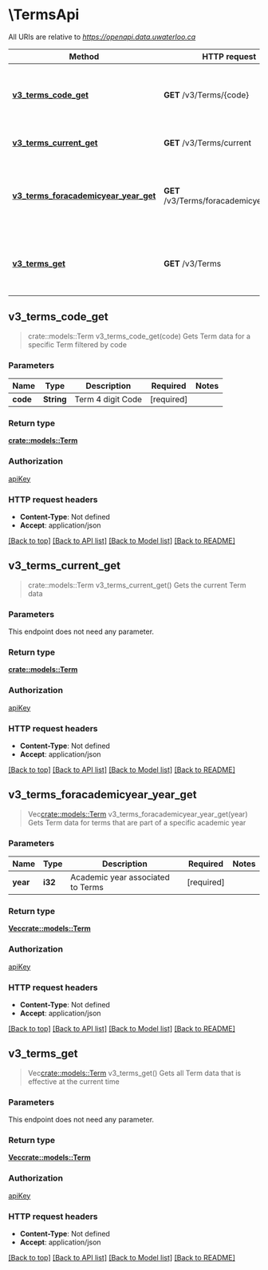 # \TermsApi

All URIs are relative to *https://openapi.data.uwaterloo.ca*

Method | HTTP request | Description
------------- | ------------- | -------------
[**v3_terms_code_get**](TermsApi.md#v3_terms_code_get) | **GET** /v3/Terms/{code} | Gets Term data for a specific Term filtered by code
[**v3_terms_current_get**](TermsApi.md#v3_terms_current_get) | **GET** /v3/Terms/current | Gets the current Term data
[**v3_terms_foracademicyear_year_get**](TermsApi.md#v3_terms_foracademicyear_year_get) | **GET** /v3/Terms/foracademicyear/{year} | Gets Term data for terms that are part of a specific academic year
[**v3_terms_get**](TermsApi.md#v3_terms_get) | **GET** /v3/Terms | Gets all Term data that is effective at the current time



## v3_terms_code_get

> crate::models::Term v3_terms_code_get(code)
Gets Term data for a specific Term filtered by code

### Parameters


Name | Type | Description  | Required | Notes
------------- | ------------- | ------------- | ------------- | -------------
**code** | **String** | Term 4 digit Code | [required] |

### Return type

[**crate::models::Term**](Term.md)

### Authorization

[apiKey](../README.md#apiKey)

### HTTP request headers

- **Content-Type**: Not defined
- **Accept**: application/json

[[Back to top]](#) [[Back to API list]](../README.md#documentation-for-api-endpoints) [[Back to Model list]](../README.md#documentation-for-models) [[Back to README]](../README.md)


## v3_terms_current_get

> crate::models::Term v3_terms_current_get()
Gets the current Term data

### Parameters

This endpoint does not need any parameter.

### Return type

[**crate::models::Term**](Term.md)

### Authorization

[apiKey](../README.md#apiKey)

### HTTP request headers

- **Content-Type**: Not defined
- **Accept**: application/json

[[Back to top]](#) [[Back to API list]](../README.md#documentation-for-api-endpoints) [[Back to Model list]](../README.md#documentation-for-models) [[Back to README]](../README.md)


## v3_terms_foracademicyear_year_get

> Vec<crate::models::Term> v3_terms_foracademicyear_year_get(year)
Gets Term data for terms that are part of a specific academic year

### Parameters


Name | Type | Description  | Required | Notes
------------- | ------------- | ------------- | ------------- | -------------
**year** | **i32** | Academic year associated to Terms | [required] |

### Return type

[**Vec<crate::models::Term>**](Term.md)

### Authorization

[apiKey](../README.md#apiKey)

### HTTP request headers

- **Content-Type**: Not defined
- **Accept**: application/json

[[Back to top]](#) [[Back to API list]](../README.md#documentation-for-api-endpoints) [[Back to Model list]](../README.md#documentation-for-models) [[Back to README]](../README.md)


## v3_terms_get

> Vec<crate::models::Term> v3_terms_get()
Gets all Term data that is effective at the current time

### Parameters

This endpoint does not need any parameter.

### Return type

[**Vec<crate::models::Term>**](Term.md)

### Authorization

[apiKey](../README.md#apiKey)

### HTTP request headers

- **Content-Type**: Not defined
- **Accept**: application/json

[[Back to top]](#) [[Back to API list]](../README.md#documentation-for-api-endpoints) [[Back to Model list]](../README.md#documentation-for-models) [[Back to README]](../README.md)
